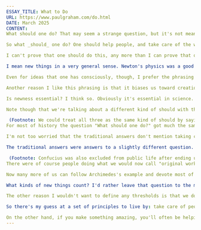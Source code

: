 ```yaml
---
ESSAY_TITLE: What to Do
URL: https://www.paulgraham.com/do.html
DATE: March 2025
CONTENT:
What should one do? That may seem a strange question, but it's not meaningless or unanswerable. It's the sort of question kids ask before they learn not to ask big questions. I only came across it myself in the process of investigating something else. But once I did, I thought I should at least try to answer it.

So what _should_ one do? One should help people, and take care of the world. Those two are obvious. But is there anything else? When I ask that, the answer that pops up is _Make good new things_.

I can't prove that one should do this, any more than I can prove that one should help people or take care of the world. We're talking about first principles here. But I can explain why this principle makes sense. The most impressive thing humans can do is to think. It may be the most impressive thing that can be done. And the best kind of thinking, or more precisely the best proof that one has thought well, is to make good new things.

I mean new things in a very general sense. Newton's physics was a good new thing. Indeed, the first version of this principle was to have good new ideas. But that didn't seem general enough: it didn't include making art or music, for example, except insofar as they embody new ideas. And while they may embody new ideas, that's not all they embody, unless you stretch the word "idea" so uselessly thin that it includes everything that goes through your nervous system.

Even for ideas that one has consciously, though, I prefer the phrasing "make good new things." There are other ways to describe the best kind of thinking. To make discoveries, for example, or to understand something more deeply than others have. But how well do you understand something if you can't make a model of it, or write about it? Indeed, trying to express what you understand is not just a way to prove that you understand it, but a way to understand it better.

Another reason I like this phrasing is that it biases us toward creation. It causes us to prefer the kind of ideas that are naturally seen as making things rather than, say, making critical observations about things other people have made. Those are ideas too, and sometimes valuable ones, but it's easy to trick oneself into believing they're more valuable than they are. Criticism seems sophisticated, and making new things often seems awkward, especially at first; and yet it's precisely those first steps that are most rare and valuable.

Is newness essential? I think so. Obviously it's essential in science. If you copied a paper of someone else's and published it as your own, it would seem not merely unimpressive but dishonest. And it's similar in the arts. A copy of a good painting can be a pleasing thing, but it's not impressive in the way the original was. Which in turn implies it's not impressive to make the same thing over and over, however well; you're just copying yourself.

Note though that we're talking about a different kind of should with this principle. Taking care of people and the world are shoulds in the sense that they're one's duty, but making good new things is a should in the sense that this is how to live to one's full potential. Historically most rules about how to live have been a mix of both kinds of should, though usually with more of the former than the latter.

 (Footnote: We could treat all three as the same kind of should by saying that it's one's duty to live well — for example by saying, as some Christians have, that it's one's duty to make the most of one's God-given gifts. But this seems one of those casuistries people invented to evade the stern requirements of religion: it was permissible to spend time studying math instead of praying or performing acts of charity because otherwise you were rejecting a gift God had given you. A useful casuistry no doubt, but we don't need it. We could also combine the first two principles, since people are part of the world. Why should our species get special treatment? I won't try to justify this choice, but I'm skeptical that anyone who claims to think differently actually lives according to their principles.)
For most of history the question "What should one do?" got much the same answer everywhere, whether you asked Cicero or Confucius. You should be wise, brave, honest, temperate, and just, uphold tradition, and serve the public interest. There was a long stretch where in some parts of the world the answer became "Serve God," but in practice it was still considered good to be wise, brave, honest, temperate, and just, uphold tradition, and serve the public interest. And indeed this recipe would have seemed right to most Victorians. But there's nothing in it about taking care of the world or making new things, and that's a bit worrying, because it seems like this question should be a timeless one. The answer shouldn't change much.

I'm not too worried that the traditional answers don't mention taking care of the world. Obviously people only started to care about that once it became clear we could ruin it. But how can making good new things be important if the traditional answers don't mention it?

The traditional answers were answers to a slightly different question. They were answers to the question of how to be, rather than what to do. The audience didn't have a lot of choice about what to do. The audience up till recent centuries was the landowning class, which was also the political class. They weren't choosing between doing physics and writing novels. Their work was foreordained: manage their estates, participate in politics, fight when necessary. It was ok to do certain other kinds of work in one's spare time, but ideally one didn't have any. Cicero's _De Officiis_ is one of the great classical answers to the question of how to live, and in it he explicitly says that he wouldn't even be writing it if he hadn't been excluded from public life by recent political upheavals.

 (Footnote: Confucius was also excluded from public life after ending up on the losing end of a power struggle, and presumably he too would not be so famous now if it hadn't been for this long stretch of enforced leisure.**Thanks** to Trevor Blackwell, Jessica Livingston, and Robert Morris for reading drafts of this.)
There were of course people doing what we would now call "original work," and they were often admired for it, but they weren't seen as models. Archimedes knew that he was the first to prove that a sphere has 2/3 the volume of the smallest enclosing cylinder and was very pleased about it. But you don't find ancient writers urging their readers to emulate him. They regarded him more as a prodigy than a model.

Now many more of us can follow Archimedes's example and devote most of our attention to one kind of work. He turned out to be a model after all, along with a collection of other people that his contemporaries would have found it strange to treat as a distinct group, because the vein of people making new things ran at right angles to the social hierarchy.

What kinds of new things count? I'd rather leave that question to the makers of them. It would be a risky business to try to define any kind of threshold, because new kinds of work are often despised at first. Raymond Chandler was writing literal pulp fiction, and he's now recognized as one of the best writers of the twentieth century. Indeed this pattern is so common that you can use it as a recipe: if you're excited about some kind of work that's not considered prestigious and you can explain what everyone else is overlooking about it, then this is not merely a kind of work that's ok to do, but one to seek out.

The other reason I wouldn't want to define any thresholds is that we don't need them. The kind of people who make good new things don't need rules to keep them honest.

So there's my guess at a set of principles to live by: take care of people and the world, and make good new things. Different people will do these to varying degrees. There will presumably be lots who focus entirely on taking care of people. There will be a few who focus mostly on making new things. But even if you're one of those, you should at least make sure that the new things you make don't net _harm_ people or the world. And if you go a step further and try to make things that help them, you may find you're ahead on the trade. You'll be more constrained in what you can make, but you'll make it with more energy.

On the other hand, if you make something amazing, you'll often be helping people or the world even if you didn't mean to. Newton was driven by curiosity and ambition, not by any practical effect his work might have, and yet the practical effect of his work has been enormous. And this seems the rule rather than the exception. So if you think you can make something amazing, you should probably just go ahead and do it.
---
```

